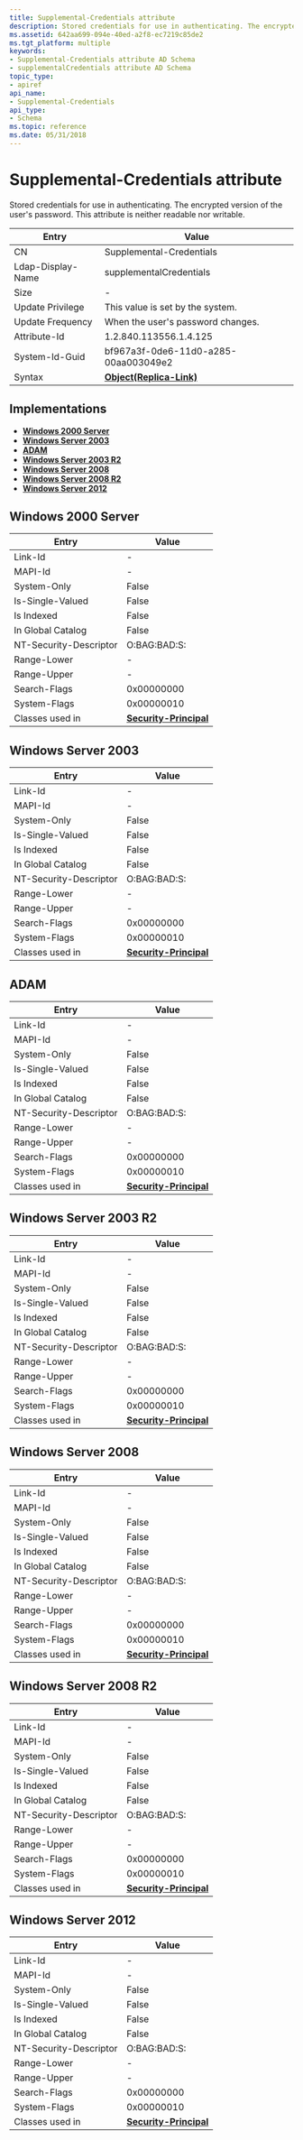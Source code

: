 ```yaml
---
title: Supplemental-Credentials attribute
description: Stored credentials for use in authenticating. The encrypted version of the user's password. This attribute is neither readable nor writable.
ms.assetid: 642aa699-094e-40ed-a2f8-ec7219c85de2
ms.tgt_platform: multiple
keywords:
- Supplemental-Credentials attribute AD Schema
- supplementalCredentials attribute AD Schema
topic_type:
- apiref
api_name:
- Supplemental-Credentials
api_type:
- Schema
ms.topic: reference
ms.date: 05/31/2018
---
```


# Supplemental-Credentials attribute

Stored credentials for use in authenticating. The encrypted version of the user's password. This attribute is neither readable nor writable.



| Entry | Value |
|-------------------|-------------------------------------------------------|
| CN                | Supplemental-Credentials                              |
| Ldap-Display-Name | supplementalCredentials                               |
| Size              | \-                                                    |
| Update Privilege  | This value is set by the system.                      |
| Update Frequency  | When the user's password changes.                     |
| Attribute-Id      | 1.2.840.113556.1.4.125                                |
| System-Id-Guid    | bf967a3f-0de6-11d0-a285-00aa003049e2                  |
| Syntax            | [**Object(Replica-Link)**](s-object-replica-link.md) |



## Implementations

-   [**Windows 2000 Server**](#windows-2000-server)
-   [**Windows Server 2003**](#windows-server-2003)
-   [**ADAM**](#adam)
-   [**Windows Server 2003 R2**](#windows-server-2003-r2)
-   [**Windows Server 2008**](#windows-server-2008)
-   [**Windows Server 2008 R2**](#windows-server-2008-r2)
-   [**Windows Server 2012**](#windows-server-2012)

## Windows 2000 Server



| Entry | Value |
|------------------------|--------------------------------------------------------------|
| Link-Id                | \-                                                           |
| MAPI-Id                | \-                                                           |
| System-Only            | False                                                        |
| Is-Single-Valued       | False                                                        |
| Is Indexed             | False                                                        |
| In Global Catalog      | False                                                        |
| NT-Security-Descriptor | O:BAG:BAD:S:                                                 |
| Range-Lower            | \-                                                           |
| Range-Upper            | \-                                                           |
| Search-Flags           | 0x00000000                                                   |
| System-Flags           | 0x00000010                                                   |
| Classes used in        | [**Security-Principal**](c-securityprincipal.md)<br/> |



## Windows Server 2003



| Entry | Value |
|------------------------|--------------------------------------------------------------|
| Link-Id                | \-                                                           |
| MAPI-Id                | \-                                                           |
| System-Only            | False                                                        |
| Is-Single-Valued       | False                                                        |
| Is Indexed             | False                                                        |
| In Global Catalog      | False                                                        |
| NT-Security-Descriptor | O:BAG:BAD:S:                                                 |
| Range-Lower            | \-                                                           |
| Range-Upper            | \-                                                           |
| Search-Flags           | 0x00000000                                                   |
| System-Flags           | 0x00000010                                                   |
| Classes used in        | [**Security-Principal**](c-securityprincipal.md)<br/> |



## ADAM



| Entry | Value |
|------------------------|--------------------------------------------------------------|
| Link-Id                | \-                                                           |
| MAPI-Id                | \-                                                           |
| System-Only            | False                                                        |
| Is-Single-Valued       | False                                                        |
| Is Indexed             | False                                                        |
| In Global Catalog      | False                                                        |
| NT-Security-Descriptor | O:BAG:BAD:S:                                                 |
| Range-Lower            | \-                                                           |
| Range-Upper            | \-                                                           |
| Search-Flags           | 0x00000000                                                   |
| System-Flags           | 0x00000010                                                   |
| Classes used in        | [**Security-Principal**](c-securityprincipal.md)<br/> |



## Windows Server 2003 R2



| Entry | Value |
|------------------------|--------------------------------------------------------------|
| Link-Id                | \-                                                           |
| MAPI-Id                | \-                                                           |
| System-Only            | False                                                        |
| Is-Single-Valued       | False                                                        |
| Is Indexed             | False                                                        |
| In Global Catalog      | False                                                        |
| NT-Security-Descriptor | O:BAG:BAD:S:                                                 |
| Range-Lower            | \-                                                           |
| Range-Upper            | \-                                                           |
| Search-Flags           | 0x00000000                                                   |
| System-Flags           | 0x00000010                                                   |
| Classes used in        | [**Security-Principal**](c-securityprincipal.md)<br/> |



## Windows Server 2008



| Entry | Value |
|------------------------|--------------------------------------------------------------|
| Link-Id                | \-                                                           |
| MAPI-Id                | \-                                                           |
| System-Only            | False                                                        |
| Is-Single-Valued       | False                                                        |
| Is Indexed             | False                                                        |
| In Global Catalog      | False                                                        |
| NT-Security-Descriptor | O:BAG:BAD:S:                                                 |
| Range-Lower            | \-                                                           |
| Range-Upper            | \-                                                           |
| Search-Flags           | 0x00000000                                                   |
| System-Flags           | 0x00000010                                                   |
| Classes used in        | [**Security-Principal**](c-securityprincipal.md)<br/> |



## Windows Server 2008 R2



| Entry | Value |
|------------------------|--------------------------------------------------------------|
| Link-Id                | \-                                                           |
| MAPI-Id                | \-                                                           |
| System-Only            | False                                                        |
| Is-Single-Valued       | False                                                        |
| Is Indexed             | False                                                        |
| In Global Catalog      | False                                                        |
| NT-Security-Descriptor | O:BAG:BAD:S:                                                 |
| Range-Lower            | \-                                                           |
| Range-Upper            | \-                                                           |
| Search-Flags           | 0x00000000                                                   |
| System-Flags           | 0x00000010                                                   |
| Classes used in        | [**Security-Principal**](c-securityprincipal.md)<br/> |



## Windows Server 2012



| Entry | Value |
|------------------------|--------------------------------------------------------------|
| Link-Id                | \-                                                           |
| MAPI-Id                | \-                                                           |
| System-Only            | False                                                        |
| Is-Single-Valued       | False                                                        |
| Is Indexed             | False                                                        |
| In Global Catalog      | False                                                        |
| NT-Security-Descriptor | O:BAG:BAD:S:                                                 |
| Range-Lower            | \-                                                           |
| Range-Upper            | \-                                                           |
| Search-Flags           | 0x00000000                                                   |
| System-Flags           | 0x00000010                                                   |
| Classes used in        | [**Security-Principal**](c-securityprincipal.md)<br/> |



 

 





